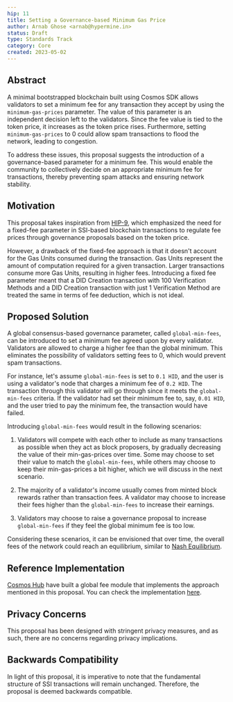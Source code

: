 ```yaml
---
hip: 11
title: Setting a Governance-based Minimum Gas Price
author: Arnab Ghose <arnab@hypermine.in>
status: Draft
type: Standards Track
category: Core
created: 2023-05-02
---
```


## Abstract

A minimal bootstrapped blockchain built using Cosmos SDK allows validators to set a minimum fee for any transaction they accept by using the `minimum-gas-prices` parameter. The value of this parameter is an independent decision left to the validators. Since the fee value is tied to the token price, it increases as the token price rises. Furthermore, setting `minimum-gas-prices` to 0 could allow spam transactions to flood the network, leading to congestion.

To address these issues, this proposal suggests the introduction of a governance-based parameter for a minimum fee. This would enable the community to collectively decide on an appropriate minimum fee for transactions, thereby preventing spam attacks and ensuring network stability.

## Motivation

This proposal takes inspiration from [HIP-9](https://github.com/hypersign-protocol/HIPs/blob/main/HIPs/hip-9.md), which emphasized the need for a fixed-fee parameter in SSI-based blockchain transactions to regulate fee prices through governance proposals based on the token price.

However, a drawback of the fixed-fee approach is that it doesn't account for the Gas Units consumed during the transaction. Gas Units represent the amount of computation required for a given transaction. Larger transactions consume more Gas Units, resulting in higher fees. Introducing a fixed fee parameter meant that a DID Creation transaction with 100 Verification Methods and a DID Creation transaction with just 1 Verification Method are treated the same in terms of fee deduction, which is not ideal.

## Proposed Solution

A global consensus-based governance parameter, called `global-min-fees`, can be introduced to set a minimum fee agreed upon by every validator. Validators are allowed to charge a higher fee than the global minimum. This eliminates the possibility of validators setting fees to 0, which would prevent spam transactions.

For instance, let's assume `global-min-fees` is set to `0.1 HID`, and the user is using a validator's node that charges a minimum fee of `0.2 HID`. The transaction through this validator will go through since it meets the `global-min-fees` criteria. If the validator had set their minimum fee to, say, `0.01 HID`, and the user tried to pay the minimum fee, the transaction would have failed.

Introducing `global-min-fees` would result in the following scenarios:

1. Validators will compete with each other to include as many transactions as possible when they act as block proposers, by gradually decreasing the value of their min-gas-prices over time. Some may choose to set their value to match the `global-min-fees`, while others may choose to keep their min-gas-prices a bit higher, which we will discuss in the next scenario.

2. The majority of a validator's income usually comes from minted block rewards rather than transaction fees. A validator may choose to increase their fees higher than the `global-min-fees` to increase their earnings.

3. Validators may choose to raise a governance proposal to increase `global-min-fees` if they feel the global minimum fee is too low.

Considering these scenarios, it can be envisioned that over time, the overall fees of the network could reach an equilibrium, similar to [Nash Equilibrium](https://en.wikipedia.org/wiki/Nash_equilibrium).

## Reference Implementation

[Cosmos Hub](https://github.com/cosmos/gaia) have built a global fee module that implements the approach mentioned in this proposal. You can check the implementation [here](https://github.com/cosmos/gaia/tree/main/x/globalfee).

## Privacy Concerns

This proposal has been designed with stringent privacy measures, and as such, there are no concerns regarding privacy implications.

## Backwards Compatibility

In light of this proposal, it is imperative to note that the fundamental structure of SSI transactions will remain unchanged. Therefore, the proposal is deemed backwards compatible.
